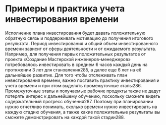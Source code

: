 # Примеры и практика учета инвестирования времени

Исполнение плана инвестирования будет давать положительную обратную связь и поддерживать мотивацию до получения итогового результата. Период инвестирования и общий объем инвестированного времени зависит от сферы деятельности и от ожидаемого результата. Например, для получения первых положительных результатов от проекта «Создание Мастерской инженеров-менеджеров» потребовалось инвестировать в среднем 6 часов каждый день на протяжении 3 лет для становления285, а далее еще 6 лет на её дальнейшее развитие.
Для того чтобы отслеживать план инвестирования времени, важно поставить практику инвестирования и учета времени и при этом выделять промежуточные этапы286. Промежуточные этапы и получаемые рабочие продукты также не дадут потерять интерес к дальнейшему обучению, поскольку сможете видеть содержательный прогресс обучения287. Поэтому при планировании нужно отчетливо понимать, сколько времени нужно инвестировать на каждую стадию обучения, а также какие положительные результаты вы сможете демонстрировать на каждой такой стадии288.
